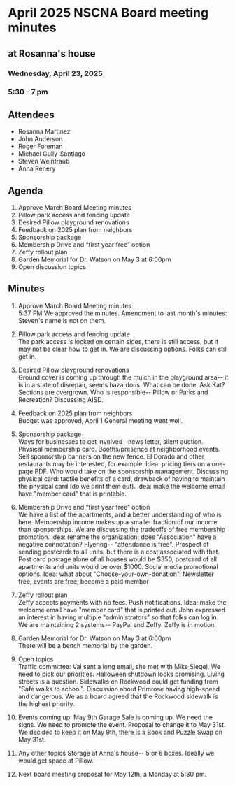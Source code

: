 # April 2025 NSCNA Board meeting minutes
## at Rosanna's house
### Wednesday, April 23, 2025  
### 5:30 - 7 pm


Attendees
---------
- Rosanna Martinez
- John Anderson
- Roger Foreman
- Michael Gully-Santiago
- Steven Weintraub
- Anna Renery

Agenda
------
1. Approve March Board Meeting minutes
2. Pillow park access and fencing update
3. Desired Pillow playground renovations
4. Feedback on 2025 plan from neighbors
5. Sponsorship package
6. Membership Drive and “first year free” option
7. Zeffy rollout plan
8. Garden Memorial for Dr. Watson on May 3 at 6:00pm
9. Open discussion topics

Minutes
-------

1. Approve March Board Meeting minutes  
5:37 PM We approved the minutes.  Amendment to last month's minutes: Steven's name is not on them.

2. Pillow park access and fencing update  
The park access is locked on certain sides, there is still access, but it may not be clear how to get in.  We are discussing options.  Folks can still get in.  

3. Desired Pillow playground renovations  
Ground cover is coming up through the mulch in the playground area-- it is in a state of disrepair, seems hazardous.  What can be done.  Ask Kat?  Sections are overgrown.  Who is responsible-- Pillow or Parks and Recreation?  Discussing AISD.

4. Feedback on 2025 plan from neighbors  
Budget was approved, April 1 General meeting went well.

5. Sponsorship package  
Ways for businesses to get involved--news letter, silent auction.  Physical membership card.  Booths/presence at neighborhood events.  Sell sponsorship banners on the new fence.  El Dorado and other restaurants may be interested, for example.  Idea: pricing tiers on a one-page PDF.  Who would take on the sponsorship management.  Discussing physical card: tactile benefits of a card, drawback of having to maintain the physical card (do we print them out).  Idea: make the welcome email have "member card" that is printable.  

6. Membership Drive and “first year free” option  
We have a list of the apartments, and a better understanding of who is here.  Membership income makes up a smaller fraction of our income than sponsorships.  We are discussing the tradeoffs of free membership promotion.  Idea: rename the organization: does "Association" have a negative connotation?  Flyering-- "attendance is free".  Prospect of sending postcards to all units, but there is a cost associated with that.  Post card postage alone of all houses would be $350, postcard of all apartments and units would be over $1000.  Social media promotional options.  Idea: what about "Choose-your-own-donation".  Newsletter free, events are free, become a paid member

7. Zeffy rollout plan  
Zeffy accepts payments with no fees.  Push notifications.  Idea: make the welcome email have "member card" that is printed out.  John expressed an interest in having multiple "administrators" so that folks can log in.  We are maintaining 2 systems-- PayPal and Zeffy.  Zeffy is in motion.

8. Garden Memorial for Dr. Watson on May 3 at 6:00pm  
There will be a bench memorial by the garden. 

9. Open topics  
Traffic committee: Val sent a long email, she met with Mike Siegel.  We need to pick our priorities.   Halloween shutdown looks promising.  Living streets is a question.  Sidewalks on Rockwood could get funding from "Safe walks to school".  Discussion about Primrose having high-speed and dangerous.  We as a board agreed that the Rockwood sidewalk is the highest priority.  

10. Events coming up:
May 9th Garage Sale is coming up.  We need the signs.  We need to promote the event.  Proposal to change it to May 31st.  We decided to keep it on May 9th, there is a Book and Puzzle Swap on May 31st.  

11.  Any other topics
Storage at Anna's house-- 5 or 6 boxes.  Ideally we would get space at Pillow.  

12.  Next board meeting proposal for May 12th, a Monday at 5:30 pm.  


